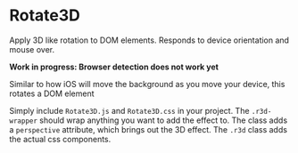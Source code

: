 # Rotate3D
Apply 3D like rotation to DOM elements. Responds to device orientation and mouse over.

**Work in progress: Browser detection does not work yet**

Similar to how iOS will move the background as you move your device, this rotates a DOM element 

Simply include `Rotate3D.js` and `Rotate3D.css` in your project. The `.r3d-wrapper` should wrap anything you want to add the effect to. The class adds a `perspective` attribute, which brings out the 3D effect. The `.r3d` class adds the actual css components.

